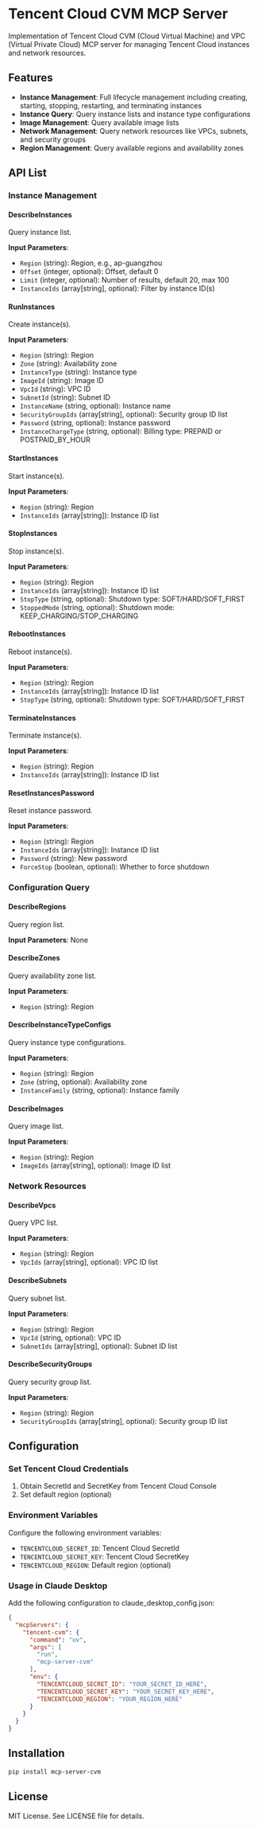 # Tencent Cloud CVM MCP Server
Implementation of Tencent Cloud CVM (Cloud Virtual Machine) and VPC (Virtual Private Cloud) MCP server for managing Tencent Cloud instances and network resources.

## Features
- **Instance Management**: Full lifecycle management including creating, starting, stopping, restarting, and terminating instances
- **Instance Query**: Query instance lists and instance type configurations  
- **Image Management**: Query available image lists
- **Network Management**: Query network resources like VPCs, subnets, and security groups
- **Region Management**: Query available regions and availability zones

## API List
### Instance Management
#### DescribeInstances
Query instance list.

**Input Parameters**:
- `Region` (string): Region, e.g., ap-guangzhou
- `Offset` (integer, optional): Offset, default 0
- `Limit` (integer, optional): Number of results, default 20, max 100  
- `InstanceIds` (array[string], optional): Filter by instance ID(s)

#### RunInstances  
Create instance(s).

**Input Parameters**:
- `Region` (string): Region
- `Zone` (string): Availability zone
- `InstanceType` (string): Instance type  
- `ImageId` (string): Image ID
- `VpcId` (string): VPC ID
- `SubnetId` (string): Subnet ID
- `InstanceName` (string, optional): Instance name
- `SecurityGroupIds` (array[string], optional): Security group ID list
- `Password` (string, optional): Instance password
- `InstanceChargeType` (string, optional): Billing type: PREPAID or POSTPAID_BY_HOUR

#### StartInstances
Start instance(s).

**Input Parameters**:
- `Region` (string): Region  
- `InstanceIds` (array[string]): Instance ID list

#### StopInstances
Stop instance(s).

**Input Parameters**:
- `Region` (string): Region
- `InstanceIds` (array[string]): Instance ID list  
- `StopType` (string, optional): Shutdown type: SOFT/HARD/SOFT_FIRST
- `StoppedMode` (string, optional): Shutdown mode: KEEP_CHARGING/STOP_CHARGING

#### RebootInstances
Reboot instance(s).

**Input Parameters**:
- `Region` (string): Region
- `InstanceIds` (array[string]): Instance ID list
- `StopType` (string, optional): Shutdown type: SOFT/HARD/SOFT_FIRST

#### TerminateInstances
Terminate instance(s).

**Input Parameters**:
- `Region` (string): Region
- `InstanceIds` (array[string]): Instance ID list

#### ResetInstancesPassword
Reset instance password.

**Input Parameters**:
- `Region` (string): Region
- `InstanceIds` (array[string]): Instance ID list
- `Password` (string): New password
- `ForceStop` (boolean, optional): Whether to force shutdown

### Configuration Query
#### DescribeRegions
Query region list.

**Input Parameters**: None

#### DescribeZones
Query availability zone list.

**Input Parameters**:
- `Region` (string): Region

#### DescribeInstanceTypeConfigs
Query instance type configurations.

**Input Parameters**:
- `Region` (string): Region
- `Zone` (string, optional): Availability zone
- `InstanceFamily` (string, optional): Instance family

#### DescribeImages
Query image list.

**Input Parameters**:
- `Region` (string): Region
- `ImageIds` (array[string], optional): Image ID list

### Network Resources
#### DescribeVpcs
Query VPC list.

**Input Parameters**:
- `Region` (string): Region
- `VpcIds` (array[string], optional): VPC ID list

#### DescribeSubnets
Query subnet list.

**Input Parameters**:
- `Region` (string): Region
- `VpcId` (string, optional): VPC ID
- `SubnetIds` (array[string], optional): Subnet ID list

#### DescribeSecurityGroups
Query security group list.

**Input Parameters**:
- `Region` (string): Region
- `SecurityGroupIds` (array[string], optional): Security group ID list

## Configuration
### Set Tencent Cloud Credentials
1. Obtain SecretId and SecretKey from Tencent Cloud Console
2. Set default region (optional)

### Environment Variables
Configure the following environment variables:
- `TENCENTCLOUD_SECRET_ID`: Tencent Cloud SecretId
- `TENCENTCLOUD_SECRET_KEY`: Tencent Cloud SecretKey  
- `TENCENTCLOUD_REGION`: Default region (optional)

### Usage in Claude Desktop
Add the following configuration to claude_desktop_config.json:

```json
{
  "mcpServers": {
    "tencent-cvm": {
      "command": "uv",
      "args": [
        "run",
        "mcp-server-cvm"
      ],
      "env": {
        "TENCENTCLOUD_SECRET_ID": "YOUR_SECRET_ID_HERE",
        "TENCENTCLOUD_SECRET_KEY": "YOUR_SECRET_KEY_HERE",
        "TENCENTCLOUD_REGION": "YOUR_REGION_HERE"
      }
    }
  }
}
```

## Installation
```sh
pip install mcp-server-cvm
```

## License
MIT License. See LICENSE file for details.
